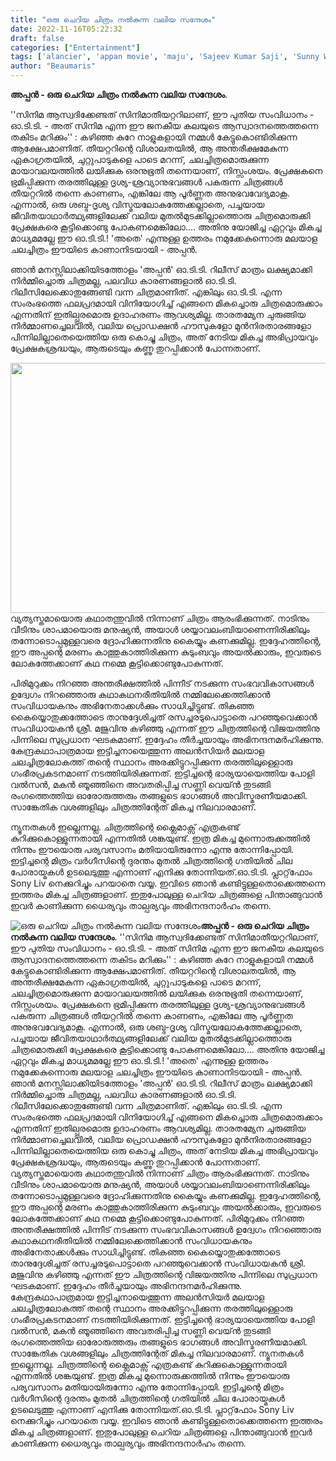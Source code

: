 ```yaml
---
title: "ഒരു ചെറിയ ചിത്രം നല്‍കുന്ന വലിയ സന്ദേശം"
date: 2022-11-16T05:22:32
draft: false
categories: ["Entertainment"]
tags: ['alancier', 'appan movie', 'maju', 'Sajeev Kumar Saji', 'Sunny Wayne']
author: "Beaumaris"
---
```


<strong>അപ്പന്‍ - ഒരു ചെറിയ ചിത്രം നല്‍കുന്ന വലിയ സന്ദേശം</strong>.

''സിനിമ ആസ്വദിക്കേണ്ടത് സിനിമാതീയറ്ററിലാണ്‌, ഈ പുതിയ സം‌വിധാനം - ഓ.ടി.ടി. - അത് സിനിമ എന്ന ഈ ജനകീയ കലയുടെ ആസ്വാദനത്തെത്തന്നെ തകിടം മറിക്കും'' : കഴിഞ്ഞ കുറേ നാളുകളായി നമ്മള്‍ കേട്ടുകൊണ്ടിരിക്കുന്ന ആക്ഷേപമാണിത്. തീയറ്ററിന്റെ വിശാലതയില്‍, ആ അന്തരീക്ഷമേകുന്ന ഏകാഗ്രതയില്‍, ചുറ്റുപാടുകളെ പാടെ മറന്ന്, ചലച്ചിത്രമൊരുക്കുന്ന മായാവലയത്തില്‍ ലയിക്കുക ഒരനുഭൂതി തന്നെയാണ്‌, നിസ്സംശയം. പ്രേക്ഷകനെ ഭ്രമിപ്പിക്കുന്ന തരത്തിലുള്ള ദൃശ്യ-ശ്രവ്യാനുഭവങ്ങള്‍ പകരുന്ന ചിത്രങ്ങള്‍ തീയറ്ററില്‍ തന്നെ കാണണം, എങ്കിലേ ആ പൂര്‍ണ്ണത അനുഭവവേദ്യമാകൂ. എന്നാല്‍, ഒരു ശബ്ദ-ദൃശ്യ വിസ്മയലോകത്തേക്കല്ലാതെ, പച്ചയായ ജീവിതയാഥാര്‍ത്ഥ്യങ്ങളിലേക്ക് വലിയ മുതല്‍മുടക്കില്ലാത്തൊരു ചിത്രമൊരുക്കി പ്രേക്ഷകരെ കൂട്ടിക്കൊണ്ടു പോകണമെങ്കിലോ.... അതിനു യോജിച്ച ഏറ്റവും മികച്ച മാധ്യമമല്ലേ ഈ ഓ.ടി.ടി.! 'അതെ' എന്നുള്ള ഉത്തരം നമുക്കേകുന്നൊരു മലയാള ചലച്ചിത്രം ഈയിടെ കാണാനിടയായി - അപ്പന്‍.

ഞാന്‍ മനസ്സിലാക്കിയിടത്തോളം 'അപ്പന്‍' ഓ.ടി.ടി. റിലീസ് മാത്രം ലക്ഷ്യമാക്കി നിര്‍മ്മിച്ചൊരു ചിത്രമല്ല, പലവിധ കാരണങ്ങളാല്‍ ഓ.ടി.ടി. റിലീസിലേക്കൊതുങ്ങേണ്ടി വന്ന ചിത്രമാണിത്. എങ്കിലും ഓ.ടി.ടി. എന്ന സം‌രംഭത്തെ ഫലപ്രദമായി വിനിയോഗിച്ച് എങ്ങനെ മികച്ചൊരു ചിത്രമൊരുക്കാം എന്നതിന്‌ ഇതില്പ്പരമൊരു ഉദാഹരണം ആവശ്യമില്ല. താരതമ്യേന ചുരുങ്ങിയ നിര്‍മ്മാണച്ചെലവില്‍, വലിയ പ്രൊഡക്ഷന്‍ ഹൗസുകളോ മുന്‍‌നിരതാരങ്ങളോ പിന്നിലില്ലാതെയെത്തിയ ഒരു കൊച്ചു ചിത്രം, അത് നേടിയ മികച്ച അഭിപ്രായവും പ്രേക്ഷകശ്രദ്ധയും, ആരുടെയും കണ്ണു തുറപ്പിക്കാന്‍ പോന്നതാണ്‌.

<img class="size-full wp-image-359214 aligncenter" src="https://cdn.boolokam.com/articles/2022/11/dqdqdd.jpg" alt="" width="768" height="400" />വ്യത്യസ്തമായൊരു കഥാതന്തുവില്‍ നിന്നാണ്‌ ചിത്രം ആരംഭിക്കുന്നത്. നാടിനും വീടിനും ശാപമായൊരു മനുഷ്യന്‍, അയാള്‍ ശയ്യാവലംബിയാണെന്നിരിക്കിലും തന്നോടൊപ്പമുള്ളവരെ ദ്രോഹിക്കുന്നതിനു കൈയ്യും കണക്കുമില്ല. ഇദ്ദേഹത്തിന്റെ, ഈ അപ്പന്റെ മരണം കാത്തുകാത്തിരിക്കുന്ന കുടുംബവും അയല്‍ക്കാരും, ഇവരുടെ ലോകത്തേക്കാണ്‌ കഥ നമ്മെ കൂട്ടിക്കൊണ്ടുപോകുന്നത്.

പിരിമുറുക്കം നിറഞ്ഞ അന്തരീക്ഷത്തില്‍ പിന്നീട് നടക്കുന്ന സംഭവവികാസങ്ങള്‍ ഉദ്വേഗം നിറഞ്ഞൊരു കഥാകഥനരീതിയില്‍ നമ്മിലേക്കെത്തിക്കാന്‍ സം‌വിധായകനും അഭിനേതാക്കള്‍ക്കും സാധിച്ചിട്ടുണ്ട്. തികഞ്ഞ കൈയ്യൊതുക്കത്തോടെ താനുദ്ദേശിച്ചത് രസച്ചരടുപൊട്ടാതെ പറഞ്ഞുവെക്കാന്‍ സം‌വിധായകന്‍ ശ്രീ. മജുവിനു കഴിഞ്ഞു എന്നത് ഈ ചിത്രത്തിന്റെ വിജയത്തിനു പിന്നിലെ സുപ്രധാന ഘടകമാണ്‌. ഇദ്ദേഹം തീര്‍ച്ചയായും അഭിനന്ദനമര്‍ഹിക്കുന്നു. കേന്ദ്രകഥാപാത്രമായ ഇട്ടിച്ചനായെത്തുന്ന അലന്‍സിയര്‍ മലയാള ചലച്ചിത്രലോകത്ത് തന്റെ സ്ഥാനം അരക്കിട്ടുറപ്പിക്കുന്ന തരത്തിലുള്ളൊരു ഗംഭീരപ്രകടനമാണ്‌ നടത്തിയിരിക്കുന്നത്. ഇട്ടിച്ചന്റെ ഭാര്യയായെത്തിയ പോളി വല്‍സന്‍, മകന്‍ ഞൂഞ്ഞിനെ അവതരിപ്പിച്ച സണ്ണി വെയ്ന്‍ തുടങ്ങി രംഗത്തെത്തിയ ഓരോരുത്തരും തങ്ങളുടെ ഭാഗങ്ങള്‍ അവിസ്മരണീയമാക്കി. സാങ്കേതിക വശങ്ങളിലും ചിത്രത്തിന്റേത് മികച്ച നിലവാരമാണ്.

ന്യൂനതകള്‍ ഇല്ലെന്നല്ല. ചിത്രത്തിന്റെ ക്ലൈമാക്സ് എത്രകണ്ട് കുറിക്കുകൊള്ളുന്നതായി എന്നതില്‍ ശങ്കയുണ്ട്. ഇത്ര മികച്ച മുന്നൊരുക്കത്തില്‍ നിന്നും ഈയൊരു പര്യവസാനം മതിയായിരുന്നോ എന്നു തോന്നിപ്പോയി. ഇട്ടിച്ചന്റെ മിത്രം വര്‍ഗീസിന്റെ ദുരന്തം മുതല്‍ ചിത്രത്തിന്റെ ഗതിയില്‍ ചില പോരായ്മകള്‍ ഉടലെടുത്തു എന്നാണ്‌ എനിക്കു തോന്നിയത്.ഓ.ടി.ടി. പ്ലാറ്റ്‌ഫോം Sony Liv നെക്കുറിച്ചും പറയാതെ വയ്യ. ഇവിടെ ഞാന്‍ കണ്ടിട്ടുള്ളതൊക്കെത്തന്നെ ഇത്തരം മികച്ച ചിത്രങ്ങളാണ്‌. ഇതുപോലുള്ള ചെറിയ ചിത്രങ്ങളെ പിന്താങ്ങുവാന്‍ ഇവര്‍ കാണിക്കുന്ന ധൈര്യവും താല്പര്യവും അഭിനന്ദനാര്‍ഹം തന്നെ.


![ഒരു ചെറിയ ചിത്രം നല്‍കുന്ന വലിയ സന്ദേശം](https://cdn.boolokam.com/articles/2022/11/dqdqdd.jpg)**അപ്പന്‍ - ഒരു ചെറിയ ചിത്രം നല്‍കുന്ന വലിയ സന്ദേശം**. ''സിനിമ ആസ്വദിക്കേണ്ടത് സിനിമാതീയറ്ററിലാണ്‌, ഈ പുതിയ സം‌വിധാനം - ഓ.ടി.ടി. - അത് സിനിമ എന്ന ഈ ജനകീയ കലയുടെ ആസ്വാദനത്തെത്തന്നെ തകിടം മറിക്കും'' : കഴിഞ്ഞ കുറേ നാളുകളായി നമ്മള്‍ കേട്ടുകൊണ്ടിരിക്കുന്ന ആക്ഷേപമാണിത്. തീയറ്ററിന്റെ വിശാലതയില്‍, ആ അന്തരീക്ഷമേകുന്ന ഏകാഗ്രതയില്‍, ചുറ്റുപാടുകളെ പാടെ മറന്ന്, ചലച്ചിത്രമൊരുക്കുന്ന മായാവലയത്തില്‍ ലയിക്കുക ഒരനുഭൂതി തന്നെയാണ്‌, നിസ്സംശയം. പ്രേക്ഷകനെ ഭ്രമിപ്പിക്കുന്ന തരത്തിലുള്ള ദൃശ്യ-ശ്രവ്യാനുഭവങ്ങള്‍ പകരുന്ന ചിത്രങ്ങള്‍ തീയറ്ററില്‍ തന്നെ കാണണം, എങ്കിലേ ആ പൂര്‍ണ്ണത അനുഭവവേദ്യമാകൂ. എന്നാല്‍, ഒരു ശബ്ദ-ദൃശ്യ വിസ്മയലോകത്തേക്കല്ലാതെ, പച്ചയായ ജീവിതയാഥാര്‍ത്ഥ്യങ്ങളിലേക്ക് വലിയ മുതല്‍മുടക്കില്ലാത്തൊരു ചിത്രമൊരുക്കി പ്രേക്ഷകരെ കൂട്ടിക്കൊണ്ടു പോകണമെങ്കിലോ.... അതിനു യോജിച്ച ഏറ്റവും മികച്ച മാധ്യമമല്ലേ ഈ ഓ.ടി.ടി.! 'അതെ' എന്നുള്ള ഉത്തരം നമുക്കേകുന്നൊരു മലയാള ചലച്ചിത്രം ഈയിടെ കാണാനിടയായി - അപ്പന്‍. ഞാന്‍ മനസ്സിലാക്കിയിടത്തോളം 'അപ്പന്‍' ഓ.ടി.ടി. റിലീസ് മാത്രം ലക്ഷ്യമാക്കി നിര്‍മ്മിച്ചൊരു ചിത്രമല്ല, പലവിധ കാരണങ്ങളാല്‍ ഓ.ടി.ടി. റിലീസിലേക്കൊതുങ്ങേണ്ടി വന്ന ചിത്രമാണിത്. എങ്കിലും ഓ.ടി.ടി. എന്ന സം‌രംഭത്തെ ഫലപ്രദമായി വിനിയോഗിച്ച് എങ്ങനെ മികച്ചൊരു ചിത്രമൊരുക്കാം എന്നതിന്‌ ഇതില്പ്പരമൊരു ഉദാഹരണം ആവശ്യമില്ല. താരതമ്യേന ചുരുങ്ങിയ നിര്‍മ്മാണച്ചെലവില്‍, വലിയ പ്രൊഡക്ഷന്‍ ഹൗസുകളോ മുന്‍‌നിരതാരങ്ങളോ പിന്നിലില്ലാതെയെത്തിയ ഒരു കൊച്ചു ചിത്രം, അത് നേടിയ മികച്ച അഭിപ്രായവും പ്രേക്ഷകശ്രദ്ധയും, ആരുടെയും കണ്ണു തുറപ്പിക്കാന്‍ പോന്നതാണ്‌. വ്യത്യസ്തമായൊരു കഥാതന്തുവില്‍ നിന്നാണ്‌ ചിത്രം ആരംഭിക്കുന്നത്. നാടിനും വീടിനും ശാപമായൊരു മനുഷ്യന്‍, അയാള്‍ ശയ്യാവലംബിയാണെന്നിരിക്കിലും തന്നോടൊപ്പമുള്ളവരെ ദ്രോഹിക്കുന്നതിനു കൈയ്യും കണക്കുമില്ല. ഇദ്ദേഹത്തിന്റെ, ഈ അപ്പന്റെ മരണം കാത്തുകാത്തിരിക്കുന്ന കുടുംബവും അയല്‍ക്കാരും, ഇവരുടെ ലോകത്തേക്കാണ്‌ കഥ നമ്മെ കൂട്ടിക്കൊണ്ടുപോകുന്നത്. പിരിമുറുക്കം നിറഞ്ഞ അന്തരീക്ഷത്തില്‍ പിന്നീട് നടക്കുന്ന സംഭവവികാസങ്ങള്‍ ഉദ്വേഗം നിറഞ്ഞൊരു കഥാകഥനരീതിയില്‍ നമ്മിലേക്കെത്തിക്കാന്‍ സം‌വിധായകനും അഭിനേതാക്കള്‍ക്കും സാധിച്ചിട്ടുണ്ട്. തികഞ്ഞ കൈയ്യൊതുക്കത്തോടെ താനുദ്ദേശിച്ചത് രസച്ചരടുപൊട്ടാതെ പറഞ്ഞുവെക്കാന്‍ സം‌വിധായകന്‍ ശ്രീ. മജുവിനു കഴിഞ്ഞു എന്നത് ഈ ചിത്രത്തിന്റെ വിജയത്തിനു പിന്നിലെ സുപ്രധാന ഘടകമാണ്‌. ഇദ്ദേഹം തീര്‍ച്ചയായും അഭിനന്ദനമര്‍ഹിക്കുന്നു. കേന്ദ്രകഥാപാത്രമായ ഇട്ടിച്ചനായെത്തുന്ന അലന്‍സിയര്‍ മലയാള ചലച്ചിത്രലോകത്ത് തന്റെ സ്ഥാനം അരക്കിട്ടുറപ്പിക്കുന്ന തരത്തിലുള്ളൊരു ഗംഭീരപ്രകടനമാണ്‌ നടത്തിയിരിക്കുന്നത്. ഇട്ടിച്ചന്റെ ഭാര്യയായെത്തിയ പോളി വല്‍സന്‍, മകന്‍ ഞൂഞ്ഞിനെ അവതരിപ്പിച്ച സണ്ണി വെയ്ന്‍ തുടങ്ങി രംഗത്തെത്തിയ ഓരോരുത്തരും തങ്ങളുടെ ഭാഗങ്ങള്‍ അവിസ്മരണീയമാക്കി. സാങ്കേതിക വശങ്ങളിലും ചിത്രത്തിന്റേത് മികച്ച നിലവാരമാണ്. ന്യൂനതകള്‍ ഇല്ലെന്നല്ല. ചിത്രത്തിന്റെ ക്ലൈമാക്സ് എത്രകണ്ട് കുറിക്കുകൊള്ളുന്നതായി എന്നതില്‍ ശങ്കയുണ്ട്. ഇത്ര മികച്ച മുന്നൊരുക്കത്തില്‍ നിന്നും ഈയൊരു പര്യവസാനം മതിയായിരുന്നോ എന്നു തോന്നിപ്പോയി. ഇട്ടിച്ചന്റെ മിത്രം വര്‍ഗീസിന്റെ ദുരന്തം മുതല്‍ ചിത്രത്തിന്റെ ഗതിയില്‍ ചില പോരായ്മകള്‍ ഉടലെടുത്തു എന്നാണ്‌ എനിക്കു തോന്നിയത്.ഓ.ടി.ടി. പ്ലാറ്റ്‌ഫോം Sony Liv നെക്കുറിച്ചും പറയാതെ വയ്യ. ഇവിടെ ഞാന്‍ കണ്ടിട്ടുള്ളതൊക്കെത്തന്നെ ഇത്തരം മികച്ച ചിത്രങ്ങളാണ്‌. ഇതുപോലുള്ള ചെറിയ ചിത്രങ്ങളെ പിന്താങ്ങുവാന്‍ ഇവര്‍ കാണിക്കുന്ന ധൈര്യവും താല്പര്യവും അഭിനന്ദനാര്‍ഹം തന്നെ.
